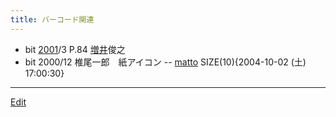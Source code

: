 ```yaml
---
title: バーコード関連
---
```

* bit [2001](/2001)/3 P.84 [増井](/増井)俊之
* bit 2000/12 椎尾一郎　紙アイコン -- [matto](/matto) SIZE(10){2004-10-02 (土) 17:00:30}
<!--  -->
----

[Edit](https://github.com/vitroid/vitroid.github.io/edit/master/MD/バーコード関連.md)

